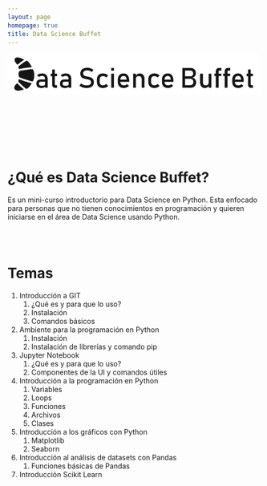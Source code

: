 ```yaml
---
layout: page
homepage: true
title: Data Science Buffet
---
```


![Data Science Buffet](./assets/img/logo.png)

# 

<br><br><br><br>

# ¿Qué es Data Science Buffet?

Es un mini-curso introductorio para Data Science en Python. Esta enfocado para personas que no tienen conocimientos en programación y quieren iniciarse en el área de Data Science usando Python.

<br><br>

# Temas

1. Introducción a GIT
   1. ¿Qué es y para que lo uso?
   2. Instalación
   3. Comandos básicos
2. Ambiente para la programación en Python 
   1. Instalación
   2. Instalación de librerías y comando pip
3. Jupyter Notebook
   1. ¿Qué es y para que lo uso?
   2. Componentes de la UI y comandos útiles
4. Introducción a la programación en Python
   1. Variables
   2. Loops
   3. Funciones
   4. Archivos
   5. Clases
5. Introducción a los gráficos con Python
   1. Matplotlib
   2. Seaborn
6. Introducción al análisis de datasets con Pandas
   1. Funciones básicas de Pandas
7. Introducción Scikit Learn

